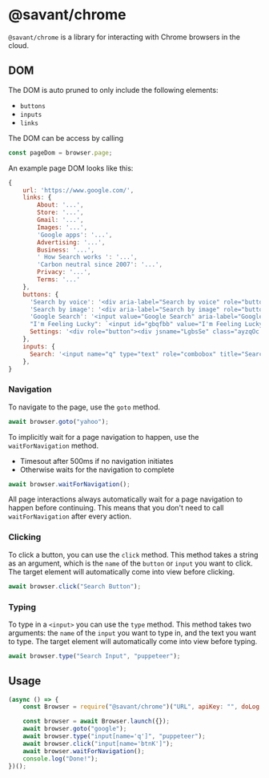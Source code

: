 # @savant/chrome
`@savant/chrome` is a library for interacting with Chrome browsers in the cloud.

## DOM
The DOM is auto pruned to only include the following elements:
  * `buttons`
  * `inputs`
  * `links`


The DOM can be access by calling
```javascript
const pageDom = browser.page;
```

An example page DOM looks like this:
```javascript
{
    url: 'https://www.google.com/',
    links: {
        About: '...',
        Store: '...',
        Gmail: '...',
        Images: '...',
        'Google apps': '...',
        Advertising: '...',
        Business: '...',
        ' How Search works ': '...',
        'Carbon neutral since 2007': '...',
        Privacy: '...',
        Terms: '...'
    },
    buttons: {
      'Search by voice': '<div aria-label="Search by voice" role="button"></div>',
      'Search by image': '<div aria-label="Search by image" role="button"></div>',
      'Google Search': '<input value="Google Search" aria-label="Google Search" name="btnK" role="button" type="submit">',
      "I'm Feeling Lucky": `<input id="gbqfbb" value="I'm Feeling Lucky" aria-label="I'm Feeling Lucky" name="btnI" role="button" type="submit">`,
      Settings: '<div role="button"><div jsname="LgbsSe" class="ayzqOc pHiOh" aria-controls="_SuK8Y_LhD7HY5NoP-dqZ6Aw_1" aria-haspopup="true">Settings</div></div>'
    },
    inputs: {
      Search: '<input name="q" type="text" role="combobox" title="Search" value="" aria-label="Search">'
    },
}
```

### Navigation
To navigate to the page, use the `goto` method.
```javascript
await browser.goto("yahoo");
```

To implicitly wait for a page navigation to happen, use the `waitForNavigation` method.
 * Timesout after 500ms if no navigation initiates
 * Otherwise waits for the navigation to complete
```javascript
await browser.waitForNavigation();
```

All page interactions always automatically wait for a page navigation to happen before continuing. This means that you don't need to call `waitForNavigation` after every action.

### Clicking
To click a button, you can use the `click` method. This method takes a string as an argument, which is the `name` of the `button` or `input` you want to click. The target element will automatically come into view before clicking.
```javascript
await browser.click("Search Button");
```

### Typing
To type in a `<input>` you can use the `type` method. This method takes two arguments: the `name` of the `input` you want to type in, and the text you want to type. The target element will automatically come into view before typing.
```javascript
await browser.type("Search Input", "puppeteer");
```


## Usage
```javascript
(async () => {
    const Browser = require("@savant/chrome")("URL", apiKey: "", doLog: true);

    const browser = await Browser.launch({});
    await browser.goto("google");
    await browser.type("input[name='q']", "puppeteer");
    await browser.click("input[name='btnK']");
    await browser.waitForNavigation();
    console.log("Done!");
})();
```
